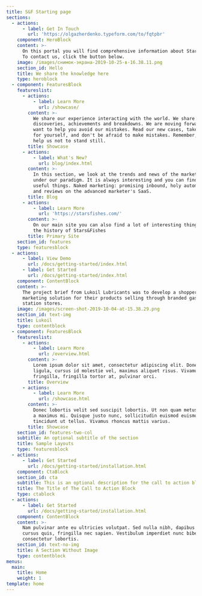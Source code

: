 ```yaml
---
title: S&F Starting page
sections:
  - actions:
      - label: Get In Touch
        url: 'https://olgazherdenko.typeform.com/to/fqtpbr'
    component: HeroBlock
    content: >-
      On this portal you will find comprehensive information about Stars&Fishes.
      To contact us, click the button below.
    image: /images/снимок-экрана-2019-10-25-в-16.38.11.png
    section_id: Hello
    title: We share the knowledge here
    type: heroblock
  - component: FeaturesBlock
    featureslist:
      - actions:
          - label: Learn More
            url: /showcase/
        content: >-
          We share our experience interacting with the world. We share our
          discoveries, achievements and breakdowns. We are moving forward and we
          want to help you avoid our mistakes. Read our new cases, take notes
          for yourself, and don't be afraid to make mistakes. Remember, mistakes
          help us not to stand still.
        title: Showcase
      - actions:
          - label: What's New?
            url: blog/index.html
        content: >-
          In this section, we look at the trends and news of the marketing world
          under our paradigm. It is always interesting and you can find a lot of
          useful things. Naked marketing: promising inbound, holy automation,
          and reviews on the advanced marketer's SaaS.
        title: Blog
      - actions:
          - label: Learn More
            url: 'https://starsfishes.com/'
        content: >-
          On our main site you can also find a lot of interesting things about
          the history of Stars&Fishes
        title: Primary Site
    section_id: features
    type: featuresblock
  - actions:
      - label: View Demo
        url: /docs/getting-started/index.html
      - label: Get Started
        url: /docs/getting-started/index.html
    component: ContentBlock
    content: >-
      The project brief from Lukoil Lubricants was to develop a shopper
      marketing solution for their products selling through branded gasoline
      station stores.
    image: /images/screen-shot-2019-10-04-at-15.38.29.png
    section_id: text-img
    title: Lukoil
    type: contentblock
  - component: FeaturesBlock
    featureslist:
      - actions:
          - label: Learn More
            url: /overview.html
        content: >-
          Lorem ipsum dolor sit amet, consectetur adipiscing elit. Donec nisl
          ligula, cursus id molestie vel, maximus aliquet risus. Vivamus in nibh
          fringilla, fringilla tortor at, pulvinar orci.
        title: Overview
      - actions:
          - label: Learn More
            url: /showcase.html
        content: >-
          Donec lobortis velit sed suscipit lobortis. Ut non quam metus. Nullam
          a maximus mi. Quisque justo nunc, sollicitudin euismod euismod at,
          tincidunt ut tellus. Vivamus rhoncus mattis varius.
        title: Showcase
    section_id: features-two-col
    subtitle: An optional subtitle of the section
    title: Sample Layouts
    type: featuresblock
  - actions:
      - label: Get Started
        url: /docs/getting-started/installation.html
    component: CtaBlock
    section_id: cta
    subtitle: This is an optional description for the call to action block.
    title: The Title of The Call to Action Block
    type: ctablock
  - actions:
      - label: Get Started
        url: /docs/getting-started/installation.html
    component: ContentBlock
    content: >-
      Nam pulvinar ante eu ultricies volutpat. Sed nulla nibh, dapibus sit amet
      cursus quis, fringilla nec sapien. Vestibulum imperdiet nunc bibendum
      consectetur lobortis.
    section_id: text-no-img
    title: A Section Without Image
    type: contentblock
menus:
  main:
    title: Home
    weight: 1
template: home
---
```


